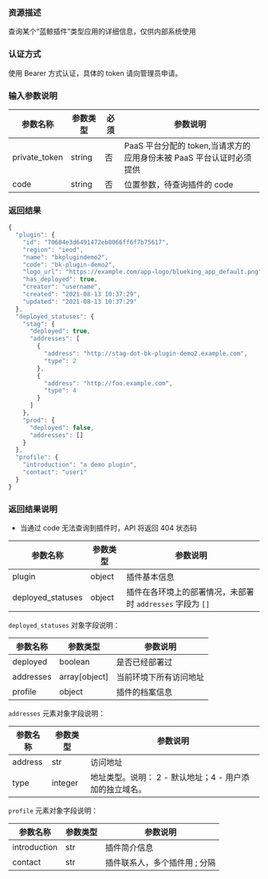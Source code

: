 ### 资源描述

查询某个“蓝鲸插件”类型应用的详细信息，仅供内部系统使用

### 认证方式

使用 Bearer 方式认证，具体的 token 请向管理员申请。

### 输入参数说明

| 参数名称      | 参数类型 | 必须 | 参数说明                   |
|---------------|----------|-----|------------------------|
| private_token | string   | 否   | PaaS 平台分配的 token,当请求方的应用身份未被 PaaS 平台认证时必须提供|
| code          | string   | 否   | 位置参数，待查询插件的 code |

### 返回结果

```javascript
{
  "plugin": {
    "id": "70604e3d6491472eb0066ff6f7b75617",
    "region": "ieod",
    "name": "bkplugindemo2",
    "code": "bk-plugin-demo2",
    "logo_url": "https://example.com/app-logo/blueking_app_default.png",
    "has_deployed": true,
    "creator": "username",
    "created": "2021-08-13 10:37:29",
    "updated": "2021-08-13 10:37:29"
  },
  "deployed_statuses": {
    "stag": {
      "deployed": true,
      "addresses": [
        {
          "address": "http://stag-dot-bk-plugin-demo2.example.com",
          "type": 2
        },
        {
          "address": "http://foo.example.com",
          "type": 4
        }
      ]
    },
    "prod": {
      "deployed": false,
      "addresses": []
    }
  },
  "profile": {
    "introduction": "a demo plugin",
    "contact": "user1"
  }
}
```

### 返回结果说明

- 当通过 code 无法查询到插件时，API 将返回 404 状态码

| 参数名称          | 参数类型 | 参数说明                                                  |
|-------------------|----------|-------------------------------------------------------|
| plugin            | object   | 插件基本信息                                              |
| deployed_statuses | object   | 插件在各环境上的部署情况，未部署时 `addresses` 字段为 `[]` |

`deployed_statuses` 对象字段说明：

| 参数名称  | 参数类型      | 参数说明               |
|-----------|---------------|--------------------|
| deployed  | boolean       | 是否已经部署过         |
| addresses | array[object] | 当前环境下所有访问地址 |
| profile   | object        | 插件的档案信息         |


`addresses` 元素对象字段说明：

| 参数名称 | 参数类型 | 参数说明                                            |
|----------|----------|-------------------------------------------------|
| address  | str      | 访问地址                                            |
| type     | integer  | 地址类型。说明： 2 - 默认地址；4 - 用户添加的独立域名。 |

`profile` 元素对象字段说明：

| 参数名称     | 参数类型 | 参数说明                     |
|--------------|----------|--------------------------|
| introduction | str      | 插件简介信息                 |
| contact      | str      | 插件联系人，多个插件用 ; 分隔 |